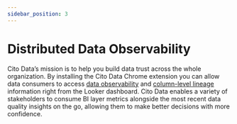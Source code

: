 ```yaml
---
sidebar_position: 3
---
```


# Distributed Data Observability

Cito Data’s mission is to help you build data trust across the whole organization. By installing the Cito Data Chrome extension you can allow data consumers to access [data observability](./anomaly-detection.md) and [column-level lineage](./column-level-lineage) information right from the Looker dashboard. Cito Data enables a variety of stakeholders to consume BI layer metrics alongside the most recent data quality insights on the go, allowing them to make better decisions with more confidence.